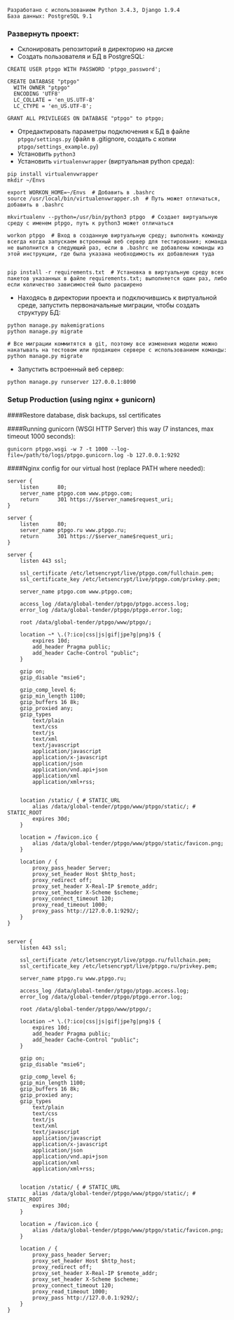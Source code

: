 
```
Разработано с использованием Python 3.4.3, Django 1.9.4
База данных: PostgreSQL 9.1
```

### Развернуть проект:

 * Склонировать репозиторий в директорию на диске
 * Создать пользователя и БД в PostgreSQL:
```
CREATE USER ptpgo WITH PASSWORD 'ptpgo_password';

CREATE DATABASE "ptpgo"
  WITH OWNER "ptpgo"
  ENCODING 'UTF8'
  LC_COLLATE = 'en_US.UTF-8'
  LC_CTYPE = 'en_US.UTF-8';

GRANT ALL PRIVILEGES ON DATABASE "ptpgo" to ptpgo;
```
 * Отредактировать параметры подключения к БД в файле `ptpgo/settings.py` (файл в .gitignore, создать с копии `ptpgo/settings_example.py`)
 * Установить `python3`
 * Установить `virtualenvwrapper` (виртуальная python среда):
```
pip install virtualenvwrapper
mkdir ~/Envs

export WORKON_HOME=~/Envs  # Добавить в .bashrc
source /usr/local/bin/virtualenvwrapper.sh  # Путь может отличаться, добавить в .bashrc

mkvirtualenv --python=/usr/bin/python3 ptpgo  # Создает виртуальную среду с именем ptpgo, путь к python3 может отличаться

workon ptpgo  # Вход в созданную виртуальную среду; выполнять команду всегда когда запускаем встроенный веб сервер для тестирования; команда не выполнится в следующий раз, если в .bashrc не добавлены команды из этой инструкции, где была указана необходимость их добавления туда


pip install -r requirements.txt  # Установка в виртуальную среду всех пакетов указанных в файле requirements.txt; выполняется один раз, либо если количество зависимостей было расширено
```
 * Находясь в директории проекта и подключившись к виртуальной среде, запустить первоначальные миграции, чтобы создать структуру БД:
```
python manage.py makemigrations
python manage.py migrate

# Все миграции коммитятся в git, поэтому все изменения модели можно накатывать на тестовом или продакшен сервере с использованием команды: python manage.py migrate
```
 * Запустить встроенный веб сервер:
```
python manage.py runserver 127.0.0.1:8090
```


### Setup Production (using nginx + gunicorn)

####Restore database, disk backups, ssl certificates

####Running gunicorn (WSGI HTTP Server) this way (7 instances, max timeout 1000 seconds):

```
gunicorn ptpgo.wsgi -w 7 -t 1000 --log-file=/path/to/logs/ptpgo.gunicorn.log -b 127.0.0.1:9292
```

####Nginx config for our virtual host (replace PATH where needed):

```
server {
	listen		80;
	server_name	ptpgo.com www.ptpgo.com;
	return		301 https://$server_name$request_uri;
}

server {
	listen		80;
	server_name	ptpgo.ru www.ptpgo.ru;
	return		301 https://$server_name$request_uri;
}

server {
	listen 443 ssl;

	ssl_certificate /etc/letsencrypt/live/ptpgo.com/fullchain.pem;
	ssl_certificate_key /etc/letsencrypt/live/ptpgo.com/privkey.pem;

	server_name ptpgo.com www.ptpgo.com;

	access_log /data/global-tender/ptpgo/ptpgo.access.log;
	error_log /data/global-tender/ptpgo/ptpgo.error.log;

	root /data/global-tender/ptpgo/www/ptpgo/;

	location ~* \.(?:ico|css|js|gif|jpe?g|png)$ {
		expires 10d;
		add_header Pragma public;
		add_header Cache-Control "public";
	}

	gzip on;
	gzip_disable "msie6";

	gzip_comp_level 6;
	gzip_min_length 1100;
	gzip_buffers 16 8k;
	gzip_proxied any;
	gzip_types
		text/plain
		text/css
		text/js
		text/xml
		text/javascript
		application/javascript
		application/x-javascript
		application/json
		application/vnd.api+json
		application/xml
		application/xml+rss;


	location /static/ { # STATIC_URL
		alias /data/global-tender/ptpgo/www/ptpgo/static/; # STATIC_ROOT
		expires 30d;
	}

	location = /favicon.ico {
		alias /data/global-tender/ptpgo/www/ptpgo/static/favicon.png;
	}

	location / {
		proxy_pass_header Server;
		proxy_set_header Host $http_host;
		proxy_redirect off;
		proxy_set_header X-Real-IP $remote_addr;
		proxy_set_header X-Scheme $scheme;
		proxy_connect_timeout 120;
		proxy_read_timeout 1000;
		proxy_pass http://127.0.0.1:9292/;
	}
}


server {
	listen 443 ssl;

	ssl_certificate /etc/letsencrypt/live/ptpgo.ru/fullchain.pem;
	ssl_certificate_key /etc/letsencrypt/live/ptpgo.ru/privkey.pem;

	server_name ptpgo.ru www.ptpgo.ru;

	access_log /data/global-tender/ptpgo/ptpgo.access.log;
	error_log /data/global-tender/ptpgo/ptpgo.error.log;

	root /data/global-tender/ptpgo/www/ptpgo/;

	location ~* \.(?:ico|css|js|gif|jpe?g|png)$ {
		expires 10d;
		add_header Pragma public;
		add_header Cache-Control "public";
	}

	gzip on;
	gzip_disable "msie6";

	gzip_comp_level 6;
	gzip_min_length 1100;
	gzip_buffers 16 8k;
	gzip_proxied any;
	gzip_types
		text/plain
		text/css
		text/js
		text/xml
		text/javascript
		application/javascript
		application/x-javascript
		application/json
		application/vnd.api+json
		application/xml
		application/xml+rss;


	location /static/ { # STATIC_URL
		alias /data/global-tender/ptpgo/www/ptpgo/static/; # STATIC_ROOT
		expires 30d;
	}

	location = /favicon.ico {
		alias /data/global-tender/ptpgo/www/ptpgo/static/favicon.png;
	}

	location / {
		proxy_pass_header Server;
		proxy_set_header Host $http_host;
		proxy_redirect off;
		proxy_set_header X-Real-IP $remote_addr;
		proxy_set_header X-Scheme $scheme;
		proxy_connect_timeout 120;
		proxy_read_timeout 1000;
		proxy_pass http://127.0.0.1:9292/;
	}
}
```
